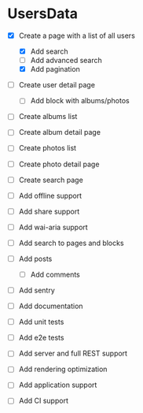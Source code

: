 # UsersData

- [x] Create a page with a list of all users
  - [x] Add search
  - [ ] Add advanced search
  - [x] Add pagination
- [ ] Create user detail page
  - [ ] Add block with albums/photos
  
- [ ] Create albums list
- [ ] Create album detail page

- [ ] Create photos list
- [ ] Create photo detail page

- [ ] Create search page

- [ ] Add offline support

- [ ] Add share support

- [ ] Add wai-aria support

- [ ] Add search to pages and blocks

- [ ] Add posts
  - [ ] Add comments

- [ ] Add sentry

- [ ] Add documentation

- [ ] Add unit tests
- [ ] Add e2e tests

- [ ] Add server and full REST support

- [ ] Add rendering optimization

- [ ] Add application support

- [ ] Add CI support